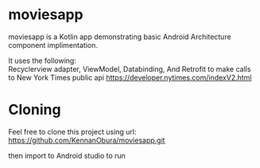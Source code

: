 # moviesapp


moviesapp is a Kotlin app demonstrating
 basic Android Architecture component implimentation. 

It uses the following:  
Recyclerview adapter, 
ViewModel,
Databinding,
And Retrofit to make calls to New York Times public api https://developer.nytimes.com/indexV2.html


# Cloning 
Feel free to clone this project using url:  https://github.com/KennanObura/moviesapp.git

then import to Android studio to run
